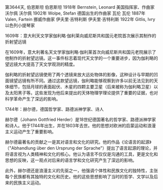 第3644天, 伯恩斯坦
伯恩斯坦 1918年
Bernstein, Leonard 美国指挥家、作曲家
沃尔佩
沃尔佩 1902年
Wolpe, Stefan 德国出生的作曲家
瓦伦
瓦伦 1887年
Valen, Fartein 挪威作曲家
伊夫里·吉特利斯
伊夫里·吉特利斯 1922年
Gitlis, Ivry 以色列小提琴家

1609年：意大利天文学家伽利略·伽利莱向威尼斯共和国元老院首次展示其制作的折射望远镜

在1609年，意大利著名天文学家伽利略·伽利莱首次向威尼斯共和国元老院展示了他制作的折射望远镜。这一事件标志着现代天文学的一个重要进步，因为伽利略的望远镜大大提高了天文学观测的精度。

伽利略的折射望远镜使用了两个透镜来放大远处物体的影像，这种设计与早期的凹面镜望远镜有所不同。通过这款望远镜，伽利略能够观察到许多以前无法见到的天体细节，包括月球的表面起伏、木星的四颗主要卫星（后来被称为伽利略卫星）以及太阳黑子等。这些发现为他后来提出的天体物理学理论提供了重要的证据，也对科学革命产生了深远的影响。

1744年：赫尔德，德国哲学家、路德派神学家、诗人

赫尔德（Johann Gottfried Herder）是18世纪德国著名的哲学家、路德派神学家和诗人。他于1744年出生，并在1803年去世。他的思想对欧洲的启蒙运动和浪漫主义运动产生了重要影响。

赫尔德最著名的贡献之一是其对语言和文化的研究。他的作品《论语言的起源》（"Abhandlung über den Ursprung der Sprache"）提出了语言起源的理论，并将语言视为人类精神和文化的核心。他认为语言不仅仅是沟通的工具，更是文化和思想的反映，这一观点对后来的语言学和文化研究产生了深远的影响。

此外，赫尔德还是浪漫主义的先驱之一，他强调个体性和民族文化的独特性，主张每个民族都有其独特的文化和历史。他的这些思想影响了当时的哲学、文学以及后来的民族主义运动。